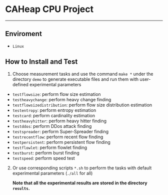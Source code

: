 # CAHeap CPU Project
***
## Enviroment
- `Linux`

## How to Install and Test

1. Choose measurement tasks and use the command `make *` under the directory `demo` to generate executable files and run them with user-defined experimental parameters

- `testflowsize`: perform flow size estimation
- `testheavychange`: perform heavy change finding 
- `testflowsizedistribution`: perform flow size distribution estimation
- `testentropy`: perform entropy estimation
- `testcard`: perform cardinality estimation
- `testheavyhitter`: perform heavy hitter finding
- `testddos`: perform DDos attack finding
- `testspreader`: perform Super-Spreader finding
- `testrecentflow`: perform recent flow finding
- `testpersistent`: perform persistent flow finding
- `testflowlet`: perform flowlet finding
- `testburst`: perform burst finding
- `testspeed`: perform speed test

2. Or use corresponding scripts `*.sh` to perform the tasks with default experimental parameters (`./all` for all)

	**Note that all the experimental results are stored in the directory `results`.**